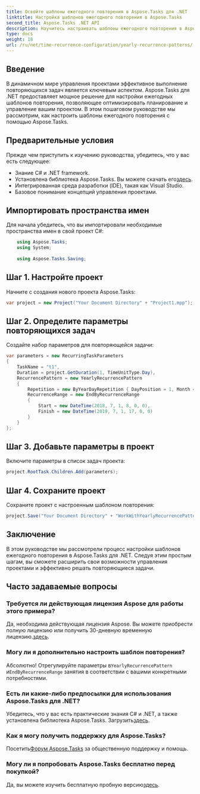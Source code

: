 ```yaml
---
title: Освойте шаблоны ежегодного повторения в Aspose.Tasks для .NET
linktitle: Настройка шаблонов ежегодного повторения в Aspose.Tasks
second_title: Aspose.Tasks .NET API
description: Научитесь настраивать шаблоны ежегодного повторения в Aspose.Tasks для .NET. Улучшите свои навыки управления проектами с помощью этого пошагового руководства.
type: docs
weight: 18
url: /ru/net/time-recurrence-configuration/yearly-recurrence-patterns/
---
```

## Введение
В динамичном мире управления проектами эффективное выполнение повторяющихся задач является ключевым аспектом. Aspose.Tasks для .NET предоставляет мощное решение для настройки ежегодных шаблонов повторения, позволяющее оптимизировать планирование и управление вашим проектом. В этом пошаговом руководстве мы рассмотрим, как настроить шаблоны ежегодного повторения с помощью Aspose.Tasks.
## Предварительные условия
Прежде чем приступить к изучению руководства, убедитесь, что у вас есть следующее:
- Знание C# и .NET framework.
-  Установлена библиотека Aspose.Tasks. Вы можете скачать его[здесь](https://releases.aspose.com/tasks/net/).
- Интегрированная среда разработки (IDE), такая как Visual Studio.
- Базовое понимание концепций управления проектами.
## Импортировать пространства имен
Для начала убедитесь, что вы импортировали необходимые пространства имен в свой проект C#:
```csharp
    using Aspose.Tasks;
    using System;
    
    using Aspose.Tasks.Saving;
```
## Шаг 1. Настройте проект
Начните с создания нового проекта Aspose.Tasks:
```csharp
var project = new Project("Your Document Directory" + "Project1.mpp");
```
## Шаг 2. Определите параметры повторяющихся задач
Создайте набор параметров для повторяющейся задачи:
```csharp
var parameters = new RecurringTaskParameters
{
    TaskName = "t1",
    Duration = project.GetDuration(1, TimeUnitType.Day),
    RecurrencePattern = new YearlyRecurrencePattern
    {
        Repetition = new ByYearDayRepetition { DayPosition = 1, Month = Month.July },
        RecurrenceRange = new EndByRecurrenceRange
        {
            Start = new DateTime(2018, 7, 1, 8, 0, 0),
            Finish = new DateTime(2019, 7, 1, 17, 0, 0)
        }
    }
};
```
## Шаг 3. Добавьте параметры в проект
Включите параметры в список задач проекта:
```csharp
project.RootTask.Children.Add(parameters);
```
## Шаг 4. Сохраните проект
Сохраните проект с настроенным шаблоном повторения:
```csharp
project.Save("Your Document Directory" + "WorkWithYearlyRecurrencePattern_out.mpp", SaveFileFormat.Mpp);
```
## Заключение
В этом руководстве мы рассмотрели процесс настройки шаблонов ежегодного повторения в Aspose.Tasks для .NET. Следуя этим простым шагам, вы сможете расширить свои возможности управления проектами и эффективно решать повторяющиеся задачи.
## Часто задаваемые вопросы
### Требуется ли действующая лицензия Aspose для работы этого примера?
 Да, необходима действующая лицензия Aspose. Вы можете приобрести полную лицензию или получить 30-дневную временную лицензию.[здесь](https://purchase.aspose.com/temporary-license/).
### Могу ли я дополнительно настроить шаблон повторения?
 Абсолютно! Отрегулируйте параметры в`YearlyRecurrencePattern` и`EndByRecurrenceRange` занятия в соответствии с вашими конкретными потребностями.
### Есть ли какие-либо предпосылки для использования Aspose.Tasks для .NET?
 Убедитесь, что у вас есть практические знания C# и .NET, а также установлена библиотека Aspose.Tasks. Загрузить[здесь](https://releases.aspose.com/tasks/net/).
### Как я могу получить поддержку для Aspose.Tasks?
 Посетить[Форум Aspose.Tasks](https://forum.aspose.com/c/tasks/15) за общественную поддержку и помощь.
### Могу ли я попробовать Aspose.Tasks бесплатно перед покупкой?
 Да, вы можете изучить бесплатную пробную версию[здесь](https://releases.aspose.com/).